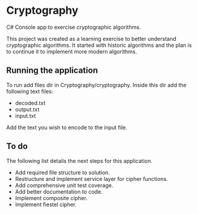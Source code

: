 # Cryptography

C# Console app to exercise cryptographic algorithms. 

This project was created as a learning exercise to better understand cryptographic algorithms. It started with historic algorithms and the plan is to continue it to implement more modern algorithms. 

## Running the application

To run add files dir in Cryptography/cryptography. 
Inside this dir add the following text files:
- decoded.txt
- output.txt
- input.txt

Add the text you wish to encode to the input file. 

## To do

The following list details the next steps for this application. 
- Add required file structure to solution. 
- Restructure and implement service layer for cipher functions. 
- Add comprehensive unit test coverage.
- Add better documentation to code.
- Implement composite cipher.
- Implement fiestel cipher. 
